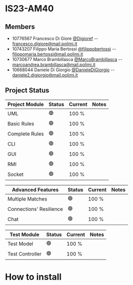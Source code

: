 # IS23-AM40
## Members 
- 10776567 Francesco Di Giore [@Digioref](https://github.com/Digioref) -- 
  francesco.digiore@mail.polimi.it
- 10743207 Filippo Maria Bertossi [@filippobertossi](https://github.com/filippobertossi) -- 
  filippomaria.bertossi@mail.polimi.it
- 10730677 Marco Brambillasca [@MarcoBrambillasca](https://github.com/MarcoBrambillasca) -- 
  marcoandrea.brambillasca@mail.polimi.it
- 10668044 Daniele Di Giorgio [@DanieleDiGiorgio](https://github.com/DanieleDiGiorgio) -- 
  daniele2.digiorgio@mail.polimi.it

## Project Status

| Project Module | Status | Current | Notes |
| -------------- | ------ | ------- | ------- |
| UML | 🟢 | 100 % |
| Basic Rules | 🟢 | 100 % |
| Complete Rules | 🟢 | 100 % |
| CLI | 🟢 | 100 % |
| GUI | 🟢 | 100 % |
| RMI | 🟢 | 100 % |
| Socket | 🟢 | 100 % |

| Advanced Features | Status | Current | Notes |
| -------------- | ------ | ------- | ------- |
| Multiple Matches | 🟢 | 100 % |
| Connections' Resilience | 🟢 | 100 % |
| Chat | 🟢 | 100 % |

| Test Module | Status | Current | Notes |
| -------------- | ------ | ------- | ------- |
| Test Model | 🟢 | 100 % |
| Test Controller | 🟢 | 100 % |

# How to install
